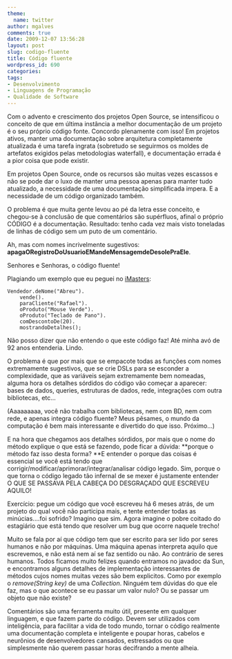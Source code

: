 ```yaml
---
theme:
  name: twitter
author: mgalves
comments: true
date: 2009-12-07 13:56:28
layout: post
slug: codigo-fluente
title: Código fluente
wordpress_id: 690
categories:
tags:
- Desenvolvimento
- Linguagens de Programação
- Qualidade de Software
---
```


Com o advento e crescimento dos projetos Open Source, se intensificou o conceito de que em última instância a melhor documentação de um projeto é o seu próprio código fonte. Concordo plenamente com isso! Em projetos ativos, manter uma documentação sobre arquitetura completamente atualizada é uma tarefa ingrata (sobretudo se seguirmos os moldes de artefatos exigidos pelas metodologias waterfall), e documentação errada é a pior coisa que pode existir.

Em projetos Open Source, onde os recursos são muitas vezes escassos e não se pode dar o luxo de manter uma pessoa apenas para manter tudo atualizado, a necessidade de uma documentação simplificada impera. E a necessidade de um código organizado também.

O problema é que muita gente levou ao pé da letra esse conceito, e chegou-se à conclusão de que comentários são supérfluos, afinal o próprio CÓDIGO é a documentação. Resultado: tenho cada vez mais visto toneladas de linhas de código sem um puto de um comentário.

Ah, mas com nomes incrivelmente sugestivos: **apagaORegistroDoUsuarioEMandeMensagemdeDesolePraEle**.

Senhores e Senhoras, o código fluente!

Plagiando um exemplo que eu peguei no [iMasters](http://imasters.com.br/artigo/15134/java/a_importancia_do_codigo_fluente_em_java/):

    Vendedor.deNome("Abreu").
        vende().
        paraCliente("Rafael").
        oProduto("Mouse Verde").
        oProduto("Teclado de Pano").
        comDescontoDe(20).
        mostrandoDetalhes();


Não posso dizer que não entendo o que este código faz! Até minha avó de 92 anos entenderia. Lindo.

O problema é que por mais que se empacote todas as funções com nomes extremamente sugestivos, que se crie DSLs para se esconder a complexidade, que as variáveis sejam extremamente bem nomeadas, alguma hora os detalhes sórdidos do código vão começar a aparecer: bases de dados, queries, estruturas de dados, rede, integrações com outra bibliotecas, etc...

(Aaaaaaaaa, você não trabalha com bibliotecas, nem com BD, nem com rede, e apenas integra código fluente? Meus pêsames, o mundo da computação é bem mais interessante e divertido do que isso. Próximo...)

E na hora que chegamos aos detalhes sórdidos, por mais que o nome do método explique o que está se fazendo, pode ficar a dúvida: **porque o método faz isso desta forma? **E entender o porque das coisas é essencial se você está tendo que corrigir/modificar/aprimorar/integrar/analisar código legado. Sim, porque o que torna o código legado tão infernal de se mexer é justamente entender O QUE SE PASSAVA PELA CABEÇA DO DESGRAÇADO QUE ESCREVEU AQUILO!

Exercício: pegue um código que você escreveu há 6 meses atrás, de um projeto do qual você não participa mais, e tente entender todas as minúcias....foi sofrido? Imagino que sim. Agora imagine o pobre coitado do estagiário que está tendo que resolver um bug que ocorre naquele trecho!

Muito se fala por aí que código tem que ser escrito para ser lido por seres humanos e não por máquinas. Uma máquina apenas interpreta aquilo que escrevemos, e não está nem aí se faz sentido ou não. Ao contrário de seres humanos. Todos ficamos muito felizes quando entramos no javadoc da Sun, e encontramos alguns detalhes de implementação interessantes de métodos cujos nomes muitas vezes são bem explicitos. Como por exemplo o _remove(String key)_ de uma _Collection_. Ninguém tem dúvidas do que ele faz, mas o que acontece se eu passar um valor nulo? Ou se passar um objeto que não existe?

Comentários são uma ferramenta muito útil, presente em qualquer linguagem, e que fazem parte do código. Devem ser utilizados com inteligência, para facilitar a vida de todo mundo, tornar o código realmente uma documentação completa e inteligente e poupar horas, cabelos e neurônios de desenvolvedores cansados, estressados ou que simplesmente não querem passar horas decifrando a mente alheia.
